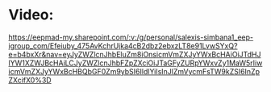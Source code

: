 # Video:
https://eepmad-my.sharepoint.com/:v:/g/personal/salexis-simbana1_eep-igroup_com/Efeiuby_475AvKchrUjka4cB2dbz2ebxzLT8e91LvwSYxQ?e=b4bxXr&nav=eyJyZWZlcnJhbEluZm8iOnsicmVmZXJyYWxBcHAiOiJTdHJlYW1XZWJBcHAiLCJyZWZlcnJhbFZpZXciOiJTaGFyZURpYWxvZy1MaW5rIiwicmVmZXJyYWxBcHBQbGF0Zm9ybSI6IldlYiIsInJlZmVycmFsTW9kZSI6InZpZXcifX0%3D
